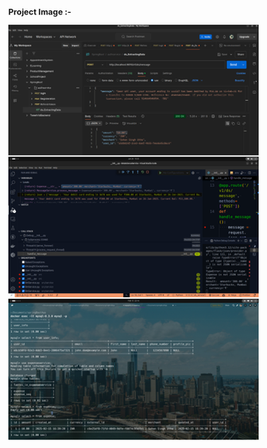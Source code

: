 ### Project Image :-
![Image description](image.png)
![Image description](photos.png)
![Image description](terminal.png)

